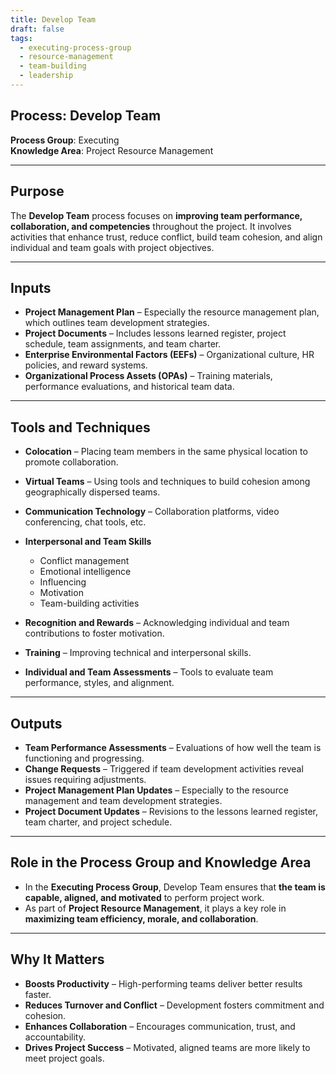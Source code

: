 ```yaml
---
title: Develop Team  
draft: false  
tags:  
  - executing-process-group  
  - resource-management  
  - team-building  
  - leadership  
---
```


## Process: Develop Team

**Process Group**: Executing  
**Knowledge Area**: Project Resource Management  

---

## Purpose

The **Develop Team** process focuses on **improving team performance, collaboration, and competencies** throughout the project. It involves activities that enhance trust, reduce conflict, build team cohesion, and align individual and team goals with project objectives.

---

## Inputs

- **Project Management Plan** – Especially the resource management plan, which outlines team development strategies.
- **Project Documents** – Includes lessons learned register, project schedule, team assignments, and team charter.
- **Enterprise Environmental Factors (EEFs)** – Organizational culture, HR policies, and reward systems.
- **Organizational Process Assets (OPAs)** – Training materials, performance evaluations, and historical team data.

---

## Tools and Techniques

- **Colocation** – Placing team members in the same physical location to promote collaboration.
- **Virtual Teams** – Using tools and techniques to build cohesion among geographically dispersed teams.
- **Communication Technology** – Collaboration platforms, video conferencing, chat tools, etc.
- **Interpersonal and Team Skills**  
  - Conflict management  
  - Emotional intelligence  
  - Influencing  
  - Motivation  
  - Team-building activities  

- **Recognition and Rewards** – Acknowledging individual and team contributions to foster motivation.
- **Training** – Improving technical and interpersonal skills.
- **Individual and Team Assessments** – Tools to evaluate team performance, styles, and alignment.

---

## Outputs

- **Team Performance Assessments** – Evaluations of how well the team is functioning and progressing.
- **Change Requests** – Triggered if team development activities reveal issues requiring adjustments.
- **Project Management Plan Updates** – Especially to the resource management and team development strategies.
- **Project Document Updates** – Revisions to the lessons learned register, team charter, and project schedule.

---

## Role in the Process Group and Knowledge Area

- In the **Executing Process Group**, Develop Team ensures that **the team is capable, aligned, and motivated** to perform project work.
- As part of **Project Resource Management**, it plays a key role in **maximizing team efficiency, morale, and collaboration**.

---

## Why It Matters

- **Boosts Productivity** – High-performing teams deliver better results faster.
- **Reduces Turnover and Conflict** – Development fosters commitment and cohesion.
- **Enhances Collaboration** – Encourages communication, trust, and accountability.
- **Drives Project Success** – Motivated, aligned teams are more likely to meet project goals.
